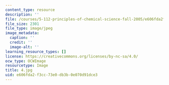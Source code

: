 ```yaml
---
content_type: resource
description: ''
file: /courses/5-112-principles-of-chemical-science-fall-2005/e606fda2f3cc73e0db3b0e070d91dce3_4.jpg
file_size: 2301
file_type: image/jpeg
image_metadata:
  caption: ''
  credit: ''
  image-alt: ''
learning_resource_types: []
license: https://creativecommons.org/licenses/by-nc-sa/4.0/
ocw_type: OCWImage
resourcetype: Image
title: 4.jpg
uid: e606fda2-f3cc-73e0-db3b-0e070d91dce3
---
```

